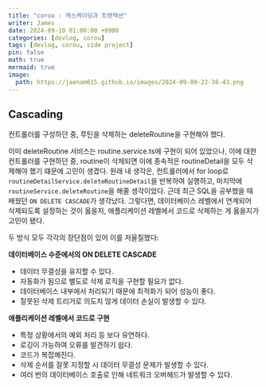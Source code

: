 ```yaml
---
title: "corou : 캐스케이딩과 트랜잭션"
writer: James
date: 2024-09-10 01:00:00 +0900
categories: [devlog, corou]
tags: [devlog, corou, side project]
pin: false
math: true
mermaid: true
image:
  path: https://jaenam615.github.io/images/2024-09-09-22-38-43.png
---
```


## Cascading  

컨트롤러를 구성하던 중, 루틴을 삭제하는 deleteRoutine을 구현해야 했다.  

이미 deleteRoutine 서비스는 routine.service.ts에 구현이 되어 있었으나, 이에 대한 컨트롤러를 구현하던 중, routine이 삭제되면 이에 종속적은 routineDetail을 모두 삭제해야 했기 떄문에 고민이 생겼다. 원래 내 생각은, 컨트롤러에서 for loop로 `routineDetailService.deleteRoutineDetail`을 반복하여 실행하고, 마지막에 `routineService.deleteRoutine`을 해줄 생각이었다. 근데 최근 SQL을 공부했을 때 배웠던 `ON DELETE CASCADE`가 생각났다. 그렇다면, 데이터베이스 레벨에서 연계되어 삭제되도록 설정하는 것이 옳을지, 애플리케이션 레벨에서 코드로 삭제하는 게 옳을지가 고민이 됐다.  

두 방식 모두 각각의 장단점이 있어 이를 저울질했다:  

**데이터베이스 수준에서의 ON DELETE CASCADE** 
- 데이터 무결성을 유지할 수 있다.
- 자동화가 됨으로 별도로 삭제 로직을 구현할 필요가 없다.  
- 데이터베이스 내부에서 처리되기 때문에 최적화가 되어 성능이 좋다.  
- 잘못된 삭제 트리거로 의도치 않게 데이터 손실이 발생할 수 있다.  

**애플리케이션 레벨에서 코드로 구현**  
- 특정 상황에서의 예외 처리 등 보다 유연하다.  
- 로깅이 가능하여 오류를 발견하기 쉽다.  
- 코드가 복잡해진다.  
- 삭제 순서를 잘못 지정할 시 데이터 무결성 문제가 발생할 수 있다.  
- 여러 번의 데이터베이스 호출로 인해 네트워크 오버헤드가 발생할 수 있다.  


